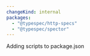 ```yaml
---
changeKind: internal
packages:
  - "@typespec/http-specs"
  - "@typespec/spector"
---
```


Adding scripts to package.json